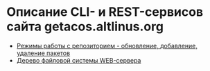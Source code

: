 # Описание CLI- и REST-сервисов сайта getacos.altlinus.org

- [Режимы работы с репозиторием - обновление, добавление, удаление пакетов](repomodes.md) 
- [Дерево файловой системы WEB-сервера](tree.md)

 